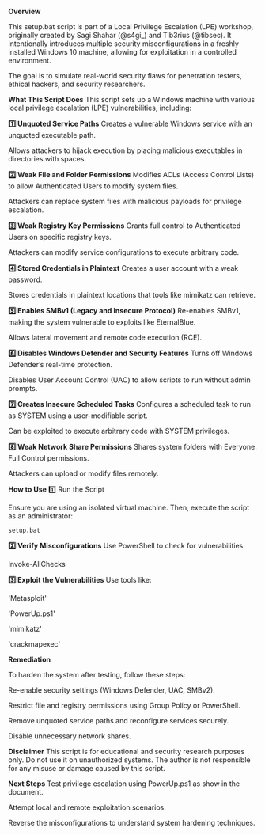 __Overview__

This setup.bat script is part of a Local Privilege Escalation (LPE) workshop, originally created by Sagi Shahar (@s4gi_) and Tib3rius (@tibsec). It intentionally introduces multiple security misconfigurations in a freshly installed Windows 10 machine, allowing for exploitation in a controlled environment.

The goal is to simulate real-world security flaws for penetration testers, ethical hackers, and security researchers.

**What This Script Does**
This script sets up a Windows machine with various local privilege escalation (LPE) vulnerabilities, including:

**1️⃣ Unquoted Service Paths**
Creates a vulnerable Windows service with an unquoted executable path.

Allows attackers to hijack execution by placing malicious executables in directories with spaces.

**2️⃣ Weak File and Folder Permissions**
Modifies ACLs (Access Control Lists) to allow Authenticated Users to modify system files.

Attackers can replace system files with malicious payloads for privilege escalation.

**3️⃣ Weak Registry Key Permissions**
Grants full control to Authenticated Users on specific registry keys.

Attackers can modify service configurations to execute arbitrary code.

**4️⃣ Stored Credentials in Plaintext**
Creates a user account with a weak password.

Stores credentials in plaintext locations that tools like mimikatz can retrieve.

**5️⃣ Enables SMBv1 (Legacy and Insecure Protocol)**
Re-enables SMBv1, making the system vulnerable to exploits like EternalBlue.

Allows lateral movement and remote code execution (RCE).

**6️⃣ Disables Windows Defender and Security Features**
Turns off Windows Defender’s real-time protection.

Disables User Account Control (UAC) to allow scripts to run without admin prompts.

**7️⃣ Creates Insecure Scheduled Tasks**
Configures a scheduled task to run as SYSTEM using a user-modifiable script.

Can be exploited to execute arbitrary code with SYSTEM privileges.

**8️⃣ Weak Network Share Permissions**
Shares system folders with Everyone: Full Control permissions.

Attackers can upload or modify files remotely.

**How to Use**
1️⃣ Run the Script

Ensure you are using an isolated virtual machine. Then, execute the script as an administrator:

`setup.bat`

**2️⃣ Verify Misconfigurations**
Use PowerShell to check for vulnerabilities:

Invoke-AllChecks

**3️⃣ Exploit the Vulnerabilities**
Use tools like:

'Metasploit'

'PowerUp.ps1'

'mimikatz'

'crackmapexec'

**Remediation**

To harden the system after testing, follow these steps:

Re-enable security settings (Windows Defender, UAC, SMBv2).

Restrict file and registry permissions using Group Policy or PowerShell.

Remove unquoted service paths and reconfigure services securely.

Disable unnecessary network shares.

**Disclaimer**
This script is for educational and security research purposes only. Do not use it on unauthorized systems. The author is not responsible for any misuse or damage caused by this script.

**Next Steps**
Test privilege escalation using PowerUp.ps1 as show in the document.

Attempt local and remote exploitation scenarios.

Reverse the misconfigurations to understand system hardening techniques.
